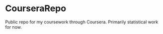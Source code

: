 # CourseraRepo
Public repo for my coursework through Coursera.  Primarily statistical work for now.
